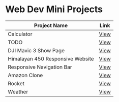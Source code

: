# Web Dev Mini Projects

| Project Name                      | Link                                                                                     |
|----------------------------------|------------------------------------------------------------------------------------------|
| Calculator                       | [View](https://dutta-sujoy.github.io/Web-Dev-Mini-Projects/Calculator/)                 |
| TODO                             | [View](https://dutta-sujoy.github.io/Web-Dev-Mini-Projects/TODO/)                       |
| DJI Mavic 3 Show Page            | [View](https://dutta-sujoy.github.io/Web-Dev-Mini-Projects/DJI%20Mavic%203%20show%20page/) |
| Himalayan 450 Responsive Website | [View](https://dutta-sujoy.github.io/Web-Dev-Mini-Projects/Himalayan%20450%20Responsive%20website/) |
| Responsive Navigation Bar        | [View](https://dutta-sujoy.github.io/Web-Dev-Mini-Projects/Responsive%20Navigation%20Bar/) |
| Amazon Clone                     | [View](https://dutta-sujoy.github.io/Web-Dev-Mini-Projects/Amazon%20Clone/)             |
| Rocket                           | [View](https://dutta-sujoy.github.io/Web-Dev-Mini-Projects/Rocket/)                     |
| Weather                          | [View](https://dutta-sujoy.github.io/Web-Dev-Mini-Projects/Weather/)                    |
